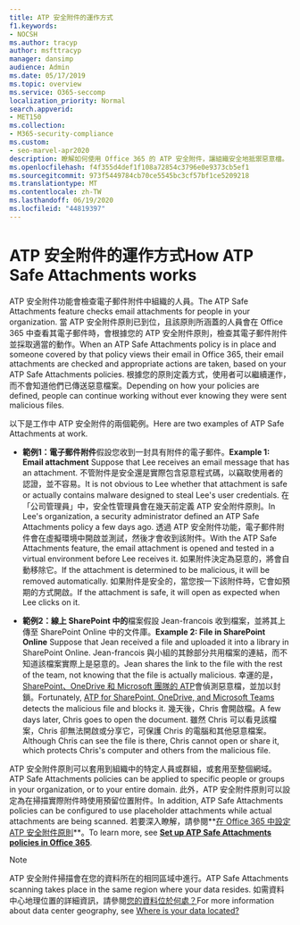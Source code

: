 ```yaml
---
title: ATP 安全附件的運作方式
f1.keywords:
- NOCSH
ms.author: tracyp
author: msfttracyp
manager: dansimp
audience: Admin
ms.date: 05/17/2019
ms.topic: overview
ms.service: O365-seccomp
localization_priority: Normal
search.appverid:
- MET150
ms.collection:
- M365-security-compliance
ms.custom:
- seo-marvel-apr2020
description: 瞭解如何使用 Office 365 的 ATP 安全附件，讓組織安全地抵禦惡意檔。
ms.openlocfilehash: f4f355d4def1f108a72854c3796e0e9373cb5ef1
ms.sourcegitcommit: 973f5449784cb70ce5545bc3cf57bf1ce5209218
ms.translationtype: MT
ms.contentlocale: zh-TW
ms.lasthandoff: 06/19/2020
ms.locfileid: "44819397"
---
```

# <a name="how-atp-safe-attachments-works"></a><span data-ttu-id="0cc90-103">ATP 安全附件的運作方式</span><span class="sxs-lookup"><span data-stu-id="0cc90-103">How ATP Safe Attachments works</span></span>

<span data-ttu-id="0cc90-104">ATP 安全附件功能會檢查電子郵件附件中組織的人員。</span><span class="sxs-lookup"><span data-stu-id="0cc90-104">The ATP Safe Attachments feature checks email attachments for people in your organization.</span></span> <span data-ttu-id="0cc90-105">當 ATP 安全附件原則已到位，且該原則所涵蓋的人員會在 Office 365 中查看其電子郵件時，會根據您的 ATP 安全附件原則，檢查其電子郵件附件並採取適當的動作。</span><span class="sxs-lookup"><span data-stu-id="0cc90-105">When an ATP Safe Attachments policy is in place and someone covered by that policy views their email in Office 365, their email attachments are checked and appropriate actions are taken, based on your ATP Safe Attachments policies.</span></span> <span data-ttu-id="0cc90-106">根據您的原則定義方式，使用者可以繼續運作，而不會知道他們已傳送惡意檔案。</span><span class="sxs-lookup"><span data-stu-id="0cc90-106">Depending on how your policies are defined, people can continue working without ever knowing they were sent malicious files.</span></span>
  
<span data-ttu-id="0cc90-107">以下是工作中 ATP 安全附件的兩個範例。</span><span class="sxs-lookup"><span data-stu-id="0cc90-107">Here are two examples of ATP Safe Attachments at work.</span></span>
  
- <span data-ttu-id="0cc90-108">**範例1：電子郵件附件**假設您收到一封具有附件的電子郵件。</span><span class="sxs-lookup"><span data-stu-id="0cc90-108">**Example 1: Email attachment** Suppose that Lee receives an email message that has an attachment.</span></span> <span data-ttu-id="0cc90-109">不管附件是安全還是實際包含惡意程式碼，以竊取使用者的認證，並不容易。</span><span class="sxs-lookup"><span data-stu-id="0cc90-109">It is not obvious to Lee whether that attachment is safe or actually contains malware designed to steal Lee's user credentials.</span></span> <span data-ttu-id="0cc90-110">在「公司管理員」中，安全性管理員會在幾天前定義 ATP 安全附件原則。</span><span class="sxs-lookup"><span data-stu-id="0cc90-110">In Lee's organization, a security administrator defined an ATP Safe Attachments policy a few days ago.</span></span> <span data-ttu-id="0cc90-111">透過 ATP 安全附件功能，電子郵件附件會在虛擬環境中開啟並測試，然後才會收到該附件。</span><span class="sxs-lookup"><span data-stu-id="0cc90-111">With the ATP Safe Attachments feature, the email attachment is opened and tested in a virtual environment before Lee receives it.</span></span> <span data-ttu-id="0cc90-112">如果附件決定為惡意的，將會自動移除它。</span><span class="sxs-lookup"><span data-stu-id="0cc90-112">If the attachment is determined to be malicious, it will be removed automatically.</span></span> <span data-ttu-id="0cc90-113">如果附件是安全的，當您按一下該附件時，它會如預期的方式開啟。</span><span class="sxs-lookup"><span data-stu-id="0cc90-113">If the attachment is safe, it will open as expected when Lee clicks on it.</span></span>

- <span data-ttu-id="0cc90-114">**範例2：線上 SharePoint 中的**檔案假設 Jean-francois 收到檔案，並將其上傳至 SharePoint Online 中的文件庫。</span><span class="sxs-lookup"><span data-stu-id="0cc90-114">**Example 2: File in SharePoint Online** Suppose that Jean received a file and uploaded it into a library in SharePoint Online.</span></span> <span data-ttu-id="0cc90-115">Jean-francois 與小組的其餘部分共用檔案的連結，而不知道該檔案實際上是惡意的。</span><span class="sxs-lookup"><span data-stu-id="0cc90-115">Jean shares the link to the file with the rest of the team, not knowing that the file is actually malicious.</span></span> <span data-ttu-id="0cc90-116">幸運的是， [SharePoint、OneDrive 和 Microsoft 團隊的 ATP](atp-for-spo-odb-and-teams.md)會偵測惡意檔，並加以封鎖。</span><span class="sxs-lookup"><span data-stu-id="0cc90-116">Fortunately, [ATP for SharePoint, OneDrive, and Microsoft Teams](atp-for-spo-odb-and-teams.md) detects the malicious file and blocks it.</span></span> <span data-ttu-id="0cc90-117">幾天後，Chris 會開啟檔。</span><span class="sxs-lookup"><span data-stu-id="0cc90-117">A few days later, Chris goes to open the document.</span></span> <span data-ttu-id="0cc90-118">雖然 Chris 可以看見該檔案，Chris 卻無法開啟或分享它，可保護 Chris 的電腦和其他惡意檔案。</span><span class="sxs-lookup"><span data-stu-id="0cc90-118">Although Chris can see the file is there, Chris cannot open or share it, which protects Chris's computer and others from the malicious file.</span></span>

<span data-ttu-id="0cc90-119">ATP 安全附件原則可以套用到組織中的特定人員或群組，或套用至整個網域。</span><span class="sxs-lookup"><span data-stu-id="0cc90-119">ATP Safe Attachments policies can be applied to specific people or groups in your organization, or to your entire domain.</span></span> <span data-ttu-id="0cc90-120">此外，ATP 安全附件原則可以設定為在掃描實際附件時使用預留位置附件。</span><span class="sxs-lookup"><span data-stu-id="0cc90-120">In addition, ATP Safe Attachments policies can be configured to use placeholder attachments while actual attachments are being scanned.</span></span> <span data-ttu-id="0cc90-121">若要深入瞭解，請參閱**[在 Office 365 中設定 ATP 安全附件原則](set-up-atp-safe-attachments-policies.md)**。</span><span class="sxs-lookup"><span data-stu-id="0cc90-121">To learn more, see **[Set up ATP Safe Attachments policies in Office 365](set-up-atp-safe-attachments-policies.md)**.</span></span>

> [!NOTE]
> <span data-ttu-id="0cc90-122">ATP 安全附件掃描會在您的資料所在的相同區域中進行。</span><span class="sxs-lookup"><span data-stu-id="0cc90-122">ATP Safe Attachments scanning takes place in the same region where your data resides.</span></span> <span data-ttu-id="0cc90-123">如需資料中心地理位置的詳細資訊，請參閱[您的資料位於何處？](https://products.office.com/where-is-your-data-located?geo=All)</span><span class="sxs-lookup"><span data-stu-id="0cc90-123">For more information about data center geography, see [Where is your data located?](https://products.office.com/where-is-your-data-located?geo=All)</span></span> 


